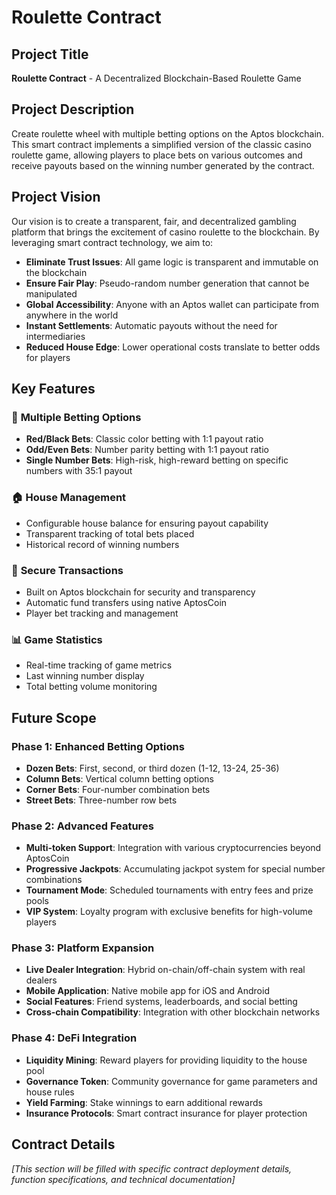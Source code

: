 # Roulette Contract

## Project Title
**Roulette Contract** - A Decentralized Blockchain-Based Roulette Game

## Project Description
Create roulette wheel with multiple betting options on the Aptos blockchain. This smart contract implements a simplified version of the classic casino roulette game, allowing players to place bets on various outcomes and receive payouts based on the winning number generated by the contract.

## Project Vision
Our vision is to create a transparent, fair, and decentralized gambling platform that brings the excitement of casino roulette to the blockchain. By leveraging smart contract technology, we aim to:

- **Eliminate Trust Issues**: All game logic is transparent and immutable on the blockchain
- **Ensure Fair Play**: Pseudo-random number generation that cannot be manipulated
- **Global Accessibility**: Anyone with an Aptos wallet can participate from anywhere in the world
- **Instant Settlements**: Automatic payouts without the need for intermediaries
- **Reduced House Edge**: Lower operational costs translate to better odds for players

## Key Features

### 🎯 **Multiple Betting Options**
- **Red/Black Bets**: Classic color betting with 1:1 payout ratio
- **Odd/Even Bets**: Number parity betting with 1:1 payout ratio  
- **Single Number Bets**: High-risk, high-reward betting on specific numbers with 35:1 payout

### 🏠 **House Management**
- Configurable house balance for ensuring payout capability
- Transparent tracking of total bets placed
- Historical record of winning numbers

### 🔐 **Secure Transactions**
- Built on Aptos blockchain for security and transparency
- Automatic fund transfers using native AptosCoin
- Player bet tracking and management

### 📊 **Game Statistics**
- Real-time tracking of game metrics
- Last winning number display
- Total betting volume monitoring

## Future Scope

### Phase 1: Enhanced Betting Options
- **Dozen Bets**: First, second, or third dozen (1-12, 13-24, 25-36)
- **Column Bets**: Vertical column betting options
- **Corner Bets**: Four-number combination bets
- **Street Bets**: Three-number row bets

### Phase 2: Advanced Features
- **Multi-token Support**: Integration with various cryptocurrencies beyond AptosCoin
- **Progressive Jackpots**: Accumulating jackpot system for special number combinations
- **Tournament Mode**: Scheduled tournaments with entry fees and prize pools
- **VIP System**: Loyalty program with exclusive benefits for high-volume players

### Phase 3: Platform Expansion
- **Live Dealer Integration**: Hybrid on-chain/off-chain system with real dealers
- **Mobile Application**: Native mobile app for iOS and Android
- **Social Features**: Friend systems, leaderboards, and social betting
- **Cross-chain Compatibility**: Integration with other blockchain networks

### Phase 4: DeFi Integration
- **Liquidity Mining**: Reward players for providing liquidity to the house pool
- **Governance Token**: Community governance for game parameters and house rules
- **Yield Farming**: Stake winnings to earn additional rewards
- **Insurance Protocols**: Smart contract insurance for player protection

## Contract Details
*[This section will be filled with specific contract deployment details, function specifications, and technical documentation]*
